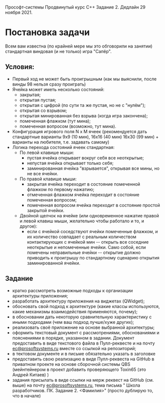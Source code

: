 Прософт-системы
Продвинутый курс C++
Задание 2.
Дедлайн 29 ноября 2021.

# Постановка задачи

Всем вам известна (по крайней мере мы это обговорили на занятии) стандартная виндовая (и не только) игра "Сапёр".

## Условия:

* Первый ход не может быть проигрышным (как мы выяснили, после винды 98 нельзя сразу проиграть)
* Ячейка может иметь несколько состояний:
    * закрытая;
    * открытая пустая;
    * открытая с цифрой (по сути та же пустая, но не с "нулём");
    * открытая со взрывом;
    * открытая минированная без взрыва (когда игра закончена);
    * помеченная флажком (тут мина);
    * помеченная вопросом (возможно, тут мина).
* Конфигурация игрового поля N x M ячеек (рекомендуется дать стандартные варианты 9x9 (10 мин), 16x16 (40 мин) 16x30 (99 мин) + варианты на любителя, т.е. задавать самому)
* Логика перехода состояний ячеек стандартная:
    * По левой клавише мыши:
        * пустая ячейка открывает вокруг себя все неоткрытые;
        * непустая ячейка открывает только себя;
        * заминированная ячейка "взрывается", открывая все мины, но не все ячейки.
    * По правой клавише мыши:
        * закрытая ячейка переходит в состояние помеченной флажком по первому нажатию;
        * отмеченная флажком ячейка переходит в состояние помеченная вопросом;
        * помеченная вопросом ячейка переходит в состояние простой закрытой ячейки.
    * Двойной щелчок на ячейке (или одновременное нажатие правой и левой клавиш мыши, желательно чтобы работало и то, и другое):
	    * если с ячейкой соседствуют ячейки помеченные флажком, и их количество совпадает с реальным количеством контактирующих с ячейкой мин -- открыть все соседние неоткрытые и непомеченные ячейки. 
        Само собой, если помечены неправильные ячейки -- открытие должно приводить к проигрышу по стандартному сценарию открытия заминированной ячейки.

## Задание

* кратко рассмотреть возможные подходы к организации архитектуры приложения;
* разработать архитектуру приложения на виджетах (QWidget);
* обосновать свой подход к архитектуре (какие классы используются, какие механизмы взаимодействия применяются, почему);
* в обосновании дать некоторую сравнительную характеристику с иными подходами (чем ваш подход лучше/хуже других);
* реализовать своё приложение на основе выбранной архитектуры;
* оформить текстовый документ с рассмотрениями, обоснованиями и пояснениями в порядке, указанном в задании. Документ предоставить в виде текстового файла в Пулл-реквесте и на почту ec@prosoftsystems.ru вместе со ссылкой на репозиторий;
* в тектовом документе и в письме обязательно указать в заголовке 
* предоставить свою реализацию в виде Пулл-реквеста на GitHub в приватном проекте на основе сборочной системы QBS (мейнтейнером в проект добавить проверяющего Toxin65 (это Андрей Китаев) )
* задания присылать в виде ссылки на мерж реквест на GitHub (см. выше) на почту ec@prosoftsystems.ru, тема письма " Школа разработчиков. ПК. Задание 2. <Фамилия>" (просто дублирую то, что в начале)
